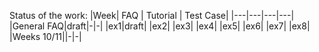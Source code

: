Status of the work:
|Week| FAQ | Tutorial | Test Case|
|---|---|---|---|
|General FAQ|draft|-|-|
|ex1|draft|
|ex2|
|ex3|
|ex4|
|ex5|
|ex6|
|ex7|
|ex8|
|Weeks 10/11||-|-|
